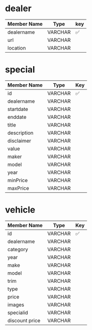 # dealer

| Member Name | Type    | key  |
| ----------- | ------- | ---- |
| dealername  | VARCHAR | ✅    |
| url         | VARCHAR |      |
| location    | VARCHAR |      |



# special

| Member Name | Type    | Key  |
| ----------- | ------- | ---- |
| id          | VARCHAR | ✅    |
| dealername  | VARCHAR |      |
| startdate   | VARCHAR |      |
| enddate     | VARCHAR |      |
| title       | VARCHAR |      |
| description | VARCHAR |      |
| disclaimer  | VARCHAR |      |
| value       | VARCHAR |      |
| maker       | VARCHAR |      |
| model       | VARCHAR |      |
| year        | VARCHAR |      |
| minPrice    | VARCHAR |      |
| maxPrice    | VARCHAR |      |



# vehicle

| Member Name    | Type    | Key  |
| -------------- | ------- | ---- |
| id             | VARCHAR | ✅    |
| dealername     | VARCHAR |      |
| category       | VARCHAR |      |
| year           | VARCHAR |      |
| make           | VARCHAR |      |
| model          | VARCHAR |      |
| trim           | VARCHAR |      |
| type           | VARCHAR |      |
| price          | VARCHAR |      |
| images         | VARCHAR |      |
| specialid      | VARCHAR |      |
| discount price | VARCHAR |      |